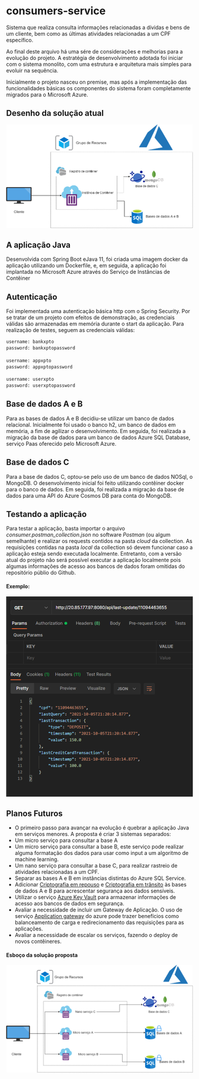 # consumers-service
Sistema que realiza consulta informações relacionadas a dívidas e bens de um cliente, bem como as últimas atividades relacionadas a um CPF específico.

Ao final deste arquivo há uma sére de considerações e melhorias para a evolução do projeto. A estratégia de desenvolvimento adotada foi iniciar com o sistema monolito, com uma estrutura e arquitetura mais simples para evoluir na sequência.

Inicialmente o projeto nasceu on premise, mas após a implementação das funcionalidades básicas os componentes do sistema foram completamente migrados para o Microsoft Azure.

## Desenho da solução atual
![alt text](https://github.com/igorgonribs/consumers-service/blob/main/desenho_solucao.png?raw=true)

## A aplicação Java
Desenvolvida com Spring Boot eJava 11, foi criada uma imagem docker da aplicação utilizando um Dockerfile, e, em seguida, a aplicação foi implantada no Microsoft Azure através do Serviço de Instâncias de Contêiner

## Autenticação
Foi implementada uma autenticação básica http com o Spring Security. Por se tratar de um projeto com efeitos de demonstração, as credenciais válidas são armazenadas em memória durante o start da aplicação.
Para realização de testes, seguem as credenciais válidas:

```bash
username: bankxpto
password: bankxptopassword

username: appxpto
password: appxptopassword

username: userxpto
password: userxptopassword
```

## Base de dados A e B
Para as bases de dados A e B decidiu-se utilizar um banco de dados relacional. Inicialmente foi usado o banco h2, um banco de dados em memória, a fim de agilizar o desenvolvimento.
Em seguida, foi realizada a migração da base de dados para um banco de dados Azure SQL Database, serviço Paas oferecido pelo Microsoft Azure.

## Base de dados C
Para a base de dados C, optou-se pelo uso de um banco de dados NOSql, o MongoDB. O desenvolvimento inicial foi feito utilizando contêiner docker para o banco de dados.
Em seguida, foi realizada a migração da base de dados para uma API do Azure Cosmos DB para conta do MongoDB.

## Testando a aplicação
Para testar a aplicação, basta importar o arquivo *consumer.postman_collection.json* no software *Postman* (ou algum semelhante) e realizar os requests contidos na pasta *cloud* da collection.
As requisições contidas na pasta *local* da collection só devem funcionar caso a aplicação esteja sendo executada localmente.
Entretanto, com a versão atual do projeto não será possível executar a aplicação localmente pois algumas informações de acesso aos bancos de dados foram omitidas do repositório públio do Github.

#### Exemplo:

![alt text](https://github.com/igorgonribs/consumers-service/blob/main/evidencia.png?raw=true)

## Planos Futuros
* O primeiro passo para avançar na evolução é quebrar a aplicação Java em serviços menores. A proposta é criar 3 sistemas separados:
* Um micro serviço para consultar a base A
* Um micro serviço para consultar a base B, este serviço pode realizar alguma formatação dos dados para usar como input a um algoritmo de machine learning.
* Um nano serviço para consultar a base C, para realizar rastreio de atividades relacionadas a um CPF.
* Separar as bases A e B em instâncias distintas do Azure SQL Service.
* Adicionar [Criptografia em repouso](https://docs.microsoft.com/pt-br/azure/security/fundamentals/encryption-atrest) e [Criptografia em trânsito](https://docs.microsoft.com/pt-br/compliance/assurance/assurance-encryption-in-transit) às bases de dados A e B para acrescentar segurança aos dados sensíveis.
* Utilizar o serviço [Azure Key Vault](https://docs.microsoft.com/pt-br/azure/key-vault/general/basic-concepts) para armazenar informações de acesso aos bancos de dados em segurança.
* Avaliar a necessidade de incluir um Gateway de Aplicação. O uso de serviço [Application gateway](https://docs.microsoft.com/pt-br/azure/application-gateway/overview) do azure pode trazer benefícios como balanceamento de carga e redirecionamento das requisições para as aplicações.
* Avaliar a necessidade de escalar os serviços, fazendo o deploy de novos contêineres.

#### Esboço da solução proposta
![alt text](https://github.com/igorgonribs/consumers-service/blob/main/solucao_proposta.png?raw=true)

